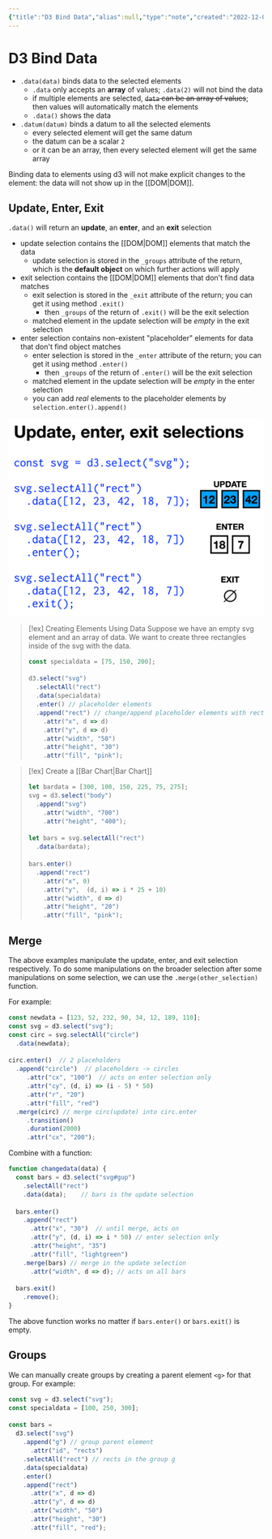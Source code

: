 ```yaml
---
{"title":"D3 Bind Data","alias":null,"type":"note","created":"2022-12-01T20:45:08","modified":"2022-12-12T15:17:15","dg-publish":true,"sup":["[[D3]]"],"state":"done","permalink":"/d3-bind-data/","dgPassFrontmatter":true,"updated":"2022-12-12T15:17:15"}
---
```



# D3 Bind Data

- `.data(data)` binds data to the selected elements
    - `.data` only accepts an **array** of values; `.data(2)` will not bind the data
    - if multiple elements are selected, ~~`data` can be an array of values~~; then values will automatically match the elements
    - `.data()` shows the data
- `.datum(datum)` binds a datum to all the selected elements
    - every selected element will get the same datum
    - the datum can be a scalar `2`
    - or it can be an array, then every selected element will get the same array

Binding data to elements using d3 will not make explicit changes to the element: the data will not show up in the [[DOM\|DOM]].

## Update, Enter, Exit

`.data()` will return an **update**, an **enter**, and an **exit** selection

- update selection contains the [[DOM\|DOM]] elements that match the data
    - update selection is stored in the `_groups` attribute of the return, which is the **default object** on which further actions will apply
- exit selection contains the [[DOM\|DOM]] elements that don't find data matches
    - exit selection is stored in the `_exit` attribute of the return; you can get it using method `.exit()`
        - then `_groups` of the return of `.exit()` will be the exit selection
    - matched element in the update selection will be *empty* in the exit selection
- enter selection contains non-existent "placeholder" elements for data that don't find object matches
    - enter selection is stored in the `_enter` attribute of the return; you can get it using method `.enter()`
        - then `_groups` of the return of `.enter()` will be the exit selection
    - matched element in the update selection will be *empty* in the enter selection
    - you can add *real* elements to the placeholder elements by `selection.enter().append()`

![|500](https://raw.githubusercontent.com/zcysxy/Figurebed/master/img/20221122164308.png)

> [!ex] Creating Elements Using Data
> Suppose we have an empty svg element and an array of data. We want to create three rectangles inside of the svg with the data.
>
> ```js
> const specialdata = [75, 150, 200];
> 
> d3.select("svg")
>   .selectAll("rect")
>   .data(specialdata)
>   .enter() // placeholder elements
>   .append("rect") // change/append placeholder elements with rectangles
>     .attr("x", d => d)
>     .attr("y", d => d)
>     .attr("width", "50")
>     .attr("height", "30")
>     .attr("fill", "pink");
> ```
>

> [!ex] Create a [[Bar Chart\|Bar Chart]]
>
> ```js
> let bardata = [300, 100, 150, 225, 75, 275];
> svg = d3.select("body")
>   .append("svg")
>     .attr("width", "700")
>     .attr("height", "400");
>     
> let bars = svg.selectAll("rect")
>   .data(bardata);
> 
> bars.enter()
>   .append("rect")
>     .attr("x", 0)
>     .attr("y",  (d, i) => i * 25 + 10)
>     .attr("width", d => d)
>     .attr("height", "20")
>     .attr("fill", "pink");
> ```
>

## Merge

The above examples manipulate the update, enter,  and exit selection respectively.
To do some manipulations on the broader selection after some manipulations on some selection, we can use the `.merge(other_selection)` function.

For example:

```js
const newdata = [123, 52, 232, 90, 34, 12, 189, 110];
const svg = d3.select("svg");
const circ = svg.selectAll("circle")
  .data(newdata);
  
circ.enter()  // 2 placeholders
  .append("circle")  // placeholders -> circles
     .attr("cx", "100")  // acts on enter selection only
     .attr("cy", (d, i) => (i - 5) * 50)
     .attr("r", "20")
     .attr("fill", "red")
  .merge(circ) // merge circ(update) into circ.enter
     .transition()
     .duration(2000)
     .attr("cx", "200");
```

Combine with a function:

```js
function changedata(data) {
  const bars = d3.select("svg#gup") 
    .selectAll("rect")
    .data(data);    // bars is the update selection
    
  bars.enter()
    .append("rect")
      .attr("x", "30")  // until merge, acts on
      .attr("y", (d, i) => i * 50) // enter selection only
      .attr("height", "35")  
      .attr("fill", "lightgreen")
    .merge(bars) // merge in the update selection
      .attr("width", d => d); // acts on all bars
      
  bars.exit()
    .remove();
}
```

The above function works no matter if `bars.enter()` or `bars.exit()` is empty.

## Groups

We can manually create groups by creating a parent element `<g>` for that group. For example:

```js
const svg = d3.select("svg");
const specialdata = [100, 250, 300];

const bars = 
  d3.select("svg")
    .append("g") // group parent element
      .attr("id", "rects")
    .selectAll("rect") // rects in the group g
    .data(specialdata)
    .enter()
    .append("rect")
      .attr("x", d => d)
      .attr("y", d => d)
      .attr("width", "50")
      .attr("height", "30")
      .attr("fill", "red");
```
